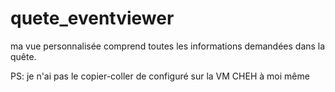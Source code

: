 # quete_eventviewer
ma vue personnalisée comprend toutes les informations demandées dans la quête.

PS: je n'ai pas le copier-coller de configuré sur la VM CHEH à moi même
